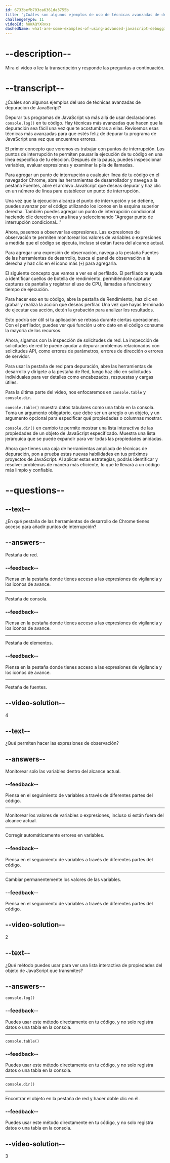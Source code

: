 ```yaml
---
id: 6733befb703ca6361da3755b
title: '¿Cuáles son algunos ejemplos de uso de técnicas avanzadas de depuración de JavaScript?'
challengeType: 11
videoId: hHWAQYXRvxs
dashedName: what-are-some-examples-of-using-advanced-javascript-debugging-techniques
---
```


# --description--

Mira el video o lee la transcripción y responde las preguntas a continuación.

# --transcript--

¿Cuáles son algunos ejemplos del uso de técnicas avanzadas de depuración de JavaScript?

Depurar tus programas de JavaScript va más allá de usar declaraciones `console.log()` en tu código. Hay técnicas más avanzadas que hacen que la depuración sea fácil una vez que te acostumbras a ellas. Revisemos esas técnicas más avanzadas para que estés feliz de depurar tu programa de JavaScript una vez que encuentres errores.

El primer concepto que veremos es trabajar con puntos de interrupción. Los puntos de interrupción te permiten pausar la ejecución de tu código en una línea específica de tu elección. Después de la pausa, puedes inspeccionar variables, evaluar expresiones y examinar la pila de llamadas.

Para agregar un punto de interrupción a cualquier línea de tu código en el navegador Chrome, abre las herramientas de desarrollador y navega a la pestaña Fuentes, abre el archivo JavaScript que deseas depurar y haz clic en un número de línea para establecer un punto de interrupción.

Una vez que la ejecución alcanza el punto de interrupción y se detiene, puedes avanzar por el código utilizando los iconos en la esquina superior derecha. También puedes agregar un punto de interrupción condicional haciendo clic derecho en una línea y seleccionando "Agregar punto de interrupción condicional…"

Ahora, pasemos a observar las expresiones. Las expresiones de observación te permiten monitorear los valores de variables o expresiones a medida que el código se ejecuta, incluso si están fuera del alcance actual.

Para agregar una expresión de observación, navega a la pestaña Fuentes de las herramientas de desarrollo, busca el panel de observación a la derecha y haz clic en el icono más (`+`) para agregarla.

El siguiente concepto que vamos a ver es el perfilado. El perfilado te ayuda a identificar cuellos de botella de rendimiento, permitiéndote capturar capturas de pantalla y registrar el uso de CPU, llamadas a funciones y tiempo de ejecución.

Para hacer eso en tu código, abre la pestaña de Rendimiento, haz clic en grabar y realiza la acción que deseas perfilar. Una vez que hayas terminado de ejecutar esa acción, detén la grabación para analizar los resultados.

Esto podría ser útil si tu aplicación se retrasa durante ciertas operaciones. Con el perfilador, puedes ver qué función u otro dato en el código consume la mayoría de los recursos.

Ahora, sigamos con la inspección de solicitudes de red. La inspección de solicitudes de red te puede ayudar a depurar problemas relacionados con solicitudes API, como errores de parámetros, errores de dirección o errores de servidor.

Para usar la pestaña de red para depuración, abre las herramientas de desarrollo y dirígete a la pestaña de Red, luego haz clic en solicitudes individuales para ver detalles como encabezados, respuestas y cargas útiles.

Para la última parte del video, nos enfocaremos en `console.table` y `console.dir`.

`console.table()` muestra datos tabulares como una tabla en la consola. Toma un argumento obligatorio, que debe ser un arreglo o un objeto, y un argumento opcional para especificar qué propiedades o columnas mostrar.

`console.dir()` en cambio te permite mostrar una lista interactiva de las propiedades de un objeto de JavaScript especificado. Muestra una lista jerárquica que se puede expandir para ver todas las propiedades anidadas.

Ahora que tienes una caja de herramientas ampliada de técnicas de depuración, pon a prueba estas nuevas habilidades en tus próximos proyectos de JavaScript. Al aplicar estas estrategias, podrás identificar y resolver problemas de manera más eficiente, lo que te llevará a un código más limpio y confiable.

# --questions--

## --text--

¿En qué pestaña de las herramientas de desarrollo de Chrome tienes acceso para añadir puntos de interrupción?

## --answers--

Pestaña de red.

### --feedback--

Piensa en la pestaña donde tienes acceso a las expresiones de vigilancia y los iconos de avance.

---

Pestaña de consola.

### --feedback--

Piensa en la pestaña donde tienes acceso a las expresiones de vigilancia y los iconos de avance.

---

Pestaña de elementos.

### --feedback--

Piensa en la pestaña donde tienes acceso a las expresiones de vigilancia y los iconos de avance.

---

Pestaña de fuentes.

## --video-solution--

4

## --text--

¿Qué permiten hacer las expresiones de observación?

## --answers--

Monitorear solo las variables dentro del alcance actual.

### --feedback--

Piensa en el seguimiento de variables a través de diferentes partes del código.

---

Monitorear los valores de variables o expresiones, incluso si están fuera del alcance actual.

---

Corregir automáticamente errores en variables.

### --feedback--

Piensa en el seguimiento de variables a través de diferentes partes del código.

---

Cambiar permanentemente los valores de las variables.

### --feedback--

Piensa en el seguimiento de variables a través de diferentes partes del código.

## --video-solution--

2

## --text--

¿Qué método puedes usar para ver una lista interactiva de propiedades del objeto de JavaScript que transmites?

## --answers--

`console.log()`

### --feedback--

Puedes usar este método directamente en tu código, y no solo registra datos o una tabla en la consola.

---

`console.table()`

### --feedback--

Puedes usar este método directamente en tu código, y no solo registra datos o una tabla en la consola.

---

`console.dir()`

---

Encontrar el objeto en la pestaña de red y hacer doble clic en él.

### --feedback--

Puedes usar este método directamente en tu código, y no solo registra datos o una tabla en la consola.

## --video-solution--

3

